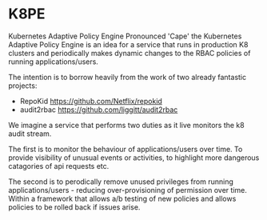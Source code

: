 # K8PE
Kubernetes Adaptive Policy Engine
Pronounced 'Cape' the Kubernetes Adaptive Policy Engine is an idea for a service that runs in production K8 clusters and periodically makes dynamic changes to the RBAC policies of running applications/users.

The intention is to borrow heavily from the work of two already fantastic projects:
* RepoKid https://github.com/Netflix/repokid
* audit2rbac https://github.com/liggitt/audit2rbac

We imagine a service that performs two duties as it live monitors the k8 audit stream. 

The first is to monitor the behaviour of applications/users over time. To provide visibility of unusual events or activities, to highlight more dangerous catagories of api requests etc.

The second is to perodically remove unused privileges from running applications/users - reducing over-provisioning of permission over time. Within a framework that allows a/b testing of new policies and allows policies to be rolled back if issues arise.



